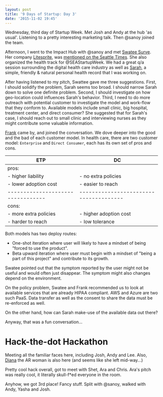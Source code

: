```yaml
---
layout: post
title: '9 Days of Startup: Day 3'
date: '2015-11-02 19:45'
---
```


  Wednesday, third day of Startup Week. Met Josh and Andy at the hub 'as usual'. Listening to a pretty interesting marketing talk. Then @sanoy joined the team.

  Afternoon, I went to the Impact Hub with @sanoy and met [Swatee Surve](https://www.linkedin.com/in/swatee). Her company [Litesprite](https://litesprite.com/), was [mentioned on the Seattle Times](https://bit.ly/1Wguvfm). She also organized the health track for @SEAStartupWeek. We had a great q/a session surrounding the digital health care industry as well as [Sarah](https://sarahai.herokuapp.com/), a simple, friendly & natural personal health record that I was working on.

  After having listened to my pitch, Swattee gave me three suggestions. First, I should solidify the problem, Sarah seems too broad. I should narrow Sarah down to solve one definite problem. Second, I should investigate on how geo-location could influences Sarah's behavior. Third, I need to do more outreach with potential customer to investigate the model and work-flow that they conform to. Available models include small clinic, big hospital, treatment center, and direct consumer? She suggested that for Sarah's case, I should reach out to small clinic and interviewing nurses as they might contribute some valuable information.

  [Frank](https://www.linkedin.com/in/frankstartups) came by, and joined the conversation. We dove deeper into the good and the bad of each customer model. In health care, there are two customer model: `Enterprise` and `Direct Consumer`, each has its own set of pros and cons.

ETP                               | DC
--------------------------------- | --------------------------------------
pros:                             |
- higher liability                | - no extra policies
- lower adoption cost             | - easier to reach
--------------------------------- | --------------------------------------
cons:                             |
- more extra policies             | - higher adoption cost
- harder to reach                 | - low tolerance

Both models has two deploy routes:
- One-shot iteration where user will likely to have a mindset of being "forced to use the product".
- Beta upward iteration where user must begin with a mindset of "being a part of this project" and contribute to its growth.

Swatee pointed out that the symptom reported by the user might not be useful and would often just disappear. The symptom might also changes depend on the environment.

On the policy problem, Swatee and Frank recommended us to look at available services that are already HIPAA compliant. AWS and Azure are two such PaaS. Data transfer as well as the consent to share the data must be re-enforced as well.

On the other hand, how can Sarah make-use of the available data out there?

Anyway, that was a fun conversation...

# Hack-the-dot Hackathon

Meeting all the familiar faces here, including Josh, Andy and Lee. Also, [Diana]() the AR woman is also here (and seems like she left mid-way...)

Pretty cool hack overall, got to meet with Shet, Ara and Chris. Ara's pitch was really cool, it literally skull-f*ed everyone in the room.

Anyhow, we got 3rd place! Fancy stuff. Split with @sanoy, walked with Andy, Yasha and Josh.
